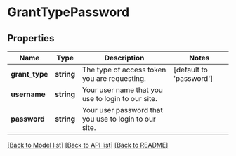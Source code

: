 # GrantTypePassword

## Properties
Name | Type | Description | Notes
------------ | ------------- | ------------- | -------------
**grant_type** | **string** | The type of access token you are requesting. | [default to 'password']
**username** | **string** | Your user name that you use to login to our site. | 
**password** | **string** | Your user password that you use to login to our site. | 

[[Back to Model list]](../README.md#documentation-for-models) [[Back to API list]](../README.md#documentation-for-api-endpoints) [[Back to README]](../README.md)


